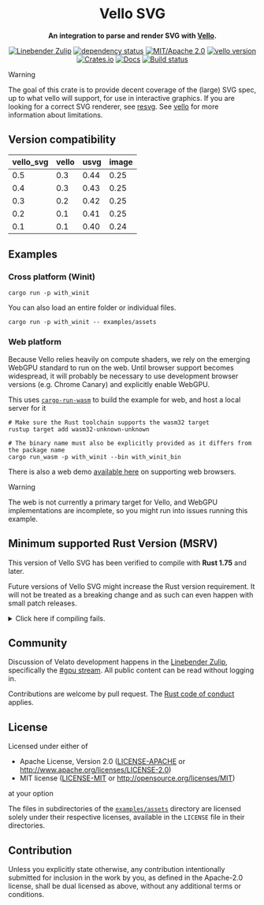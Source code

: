 <div align="center">

# Vello SVG

**An integration to parse and render SVG with [Vello](https://vello.dev).**

[![Linebender Zulip](https://img.shields.io/badge/Linebender-%23gpu-blue?logo=Zulip)](https://xi.zulipchat.com/#narrow/stream/197075-gpu)
[![dependency status](https://deps.rs/repo/github/linebender/vello_svg/status.svg)](https://deps.rs/repo/github/linebender/vello_svg)
[![MIT/Apache 2.0](https://img.shields.io/badge/license-MIT%2FApache-blue.svg)](#license)
[![vello version](https://img.shields.io/badge/vello-v0.3.0-purple.svg)](https://crates.io/crates/vello)\
[![Crates.io](https://img.shields.io/crates/v/vello_svg.svg)](https://crates.io/crates/vello_svg)
[![Docs](https://docs.rs/vello_svg/badge.svg)](https://docs.rs/vello_svg)
[![Build status](https://github.com/linebender/vello_svg/workflows/CI/badge.svg)](https://github.com/linebender/vello_svg/actions)

</div>

> [!WARNING]
> The goal of this crate is to provide decent coverage of the (large) SVG spec, up to what vello will support, for use in interactive graphics. If you are looking for a correct SVG renderer, see [resvg](https://github.com/RazrFalcon/resvg). See [vello](https://github.com/linebender/vello) for more information about limitations.

## Version compatibility

| vello_svg | vello | usvg | image |
| --------- | ----- | ---- | ----- |
| 0.5       | 0.3   | 0.44 | 0.25  |
| 0.4       | 0.3   | 0.43 | 0.25  |
| 0.3       | 0.2   | 0.42 | 0.25  |
| 0.2       | 0.1   | 0.41 | 0.25  |
| 0.1       | 0.1   | 0.40 | 0.24  |

## Examples

### Cross platform (Winit)

```shell
cargo run -p with_winit
```

You can also load an entire folder or individual files.

```shell
cargo run -p with_winit -- examples/assets
```

### Web platform

Because Vello relies heavily on compute shaders, we rely on the emerging WebGPU standard to run on the web.
Until browser support becomes widespread, it will probably be necessary to use development browser versions (e.g. Chrome Canary) and explicitly enable WebGPU.

This uses [`cargo-run-wasm`](https://github.com/rukai/cargo-run-wasm) to build the example for web, and host a local server for it

```shell
# Make sure the Rust toolchain supports the wasm32 target
rustup target add wasm32-unknown-unknown

# The binary name must also be explicitly provided as it differs from the package name
cargo run_wasm -p with_winit --bin with_winit_bin
```

There is also a web demo [available here](https://linebender.github.io/vello_svg) on supporting web browsers.

> [!WARNING]
> The web is not currently a primary target for Vello, and WebGPU implementations are incomplete, so you might run into issues running this example.

## Minimum supported Rust Version (MSRV)

This version of Vello SVG has been verified to compile with **Rust 1.75** and later.

Future versions of Vello SVG might increase the Rust version requirement.
It will not be treated as a breaking change and as such can even happen with small patch releases.

<details>
<summary>Click here if compiling fails.</summary>

As time has passed, some of Velato's dependencies could have released versions with a higher Rust requirement.
If you encounter a compilation issue due to a dependency and don't want to upgrade your Rust toolchain, then you could downgrade the dependency.

```sh
# Use the problematic dependency's name and version
cargo update -p package_name --precise 0.1.1
```

</details>

## Community

Discussion of Velato development happens in the [Linebender Zulip](https://xi.zulipchat.com/), specifically the [#gpu stream](https://xi.zulipchat.com/#narrow/stream/197075-gpu). All public content can be read without logging in.

Contributions are welcome by pull request. The [Rust code of conduct](https://www.rust-lang.org/policies/code-of-conduct) applies.

## License

Licensed under either of

- Apache License, Version 2.0
   ([LICENSE-APACHE](LICENSE-APACHE) or <http://www.apache.org/licenses/LICENSE-2.0>)
- MIT license
   ([LICENSE-MIT](LICENSE-MIT) or <http://opensource.org/licenses/MIT>)

at your option

The files in subdirectories of the [`examples/assets`](/examples/assets) directory are licensed solely under
their respective licenses, available in the `LICENSE` file in their directories.

## Contribution

Unless you explicitly state otherwise, any contribution intentionally submitted
for inclusion in the work by you, as defined in the Apache-2.0 license, shall be
dual licensed as above, without any additional terms or conditions.
